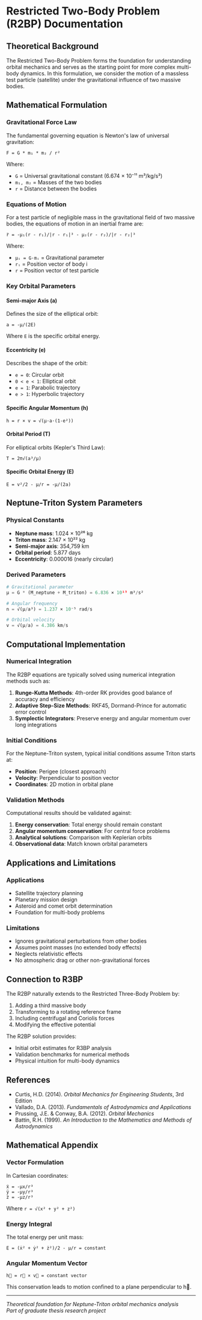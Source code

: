 # Restricted Two-Body Problem (R2BP) Documentation

## Theoretical Background

The Restricted Two-Body Problem forms the foundation for understanding orbital mechanics and serves as the starting point for more complex multi-body dynamics. In this formulation, we consider the motion of a massless test particle (satellite) under the gravitational influence of two massive bodies.

## Mathematical Formulation

### Gravitational Force Law
The fundamental governing equation is Newton's law of universal gravitation:

```
F = G * m₁ * m₂ / r²
```

Where:
- `G` = Universal gravitational constant (6.674 × 10⁻¹¹ m³/kg/s²)
- `m₁, m₂` = Masses of the two bodies
- `r` = Distance between the bodies

### Equations of Motion
For a test particle of negligible mass in the gravitational field of two massive bodies, the equations of motion in an inertial frame are:

```
r̈ = -μ₁(r - r₁)/|r - r₁|³ - μ₂(r - r₂)/|r - r₂|³
```

Where:
- `μᵢ = G·mᵢ` = Gravitational parameter
- `rᵢ` = Position vector of body i
- `r` = Position vector of test particle

### Key Orbital Parameters

#### Semi-major Axis (a)
Defines the size of the elliptical orbit:
```
a = -μ/(2E)
```
Where `E` is the specific orbital energy.

#### Eccentricity (e)
Describes the shape of the orbit:
- `e = 0`: Circular orbit
- `0 < e < 1`: Elliptical orbit  
- `e = 1`: Parabolic trajectory
- `e > 1`: Hyperbolic trajectory

#### Specific Angular Momentum (h)
```
h = r × v = √(μ·a·(1-e²))
```

#### Orbital Period (T)
For elliptical orbits (Kepler's Third Law):
```
T = 2π√(a³/μ)
```

#### Specific Orbital Energy (E)
```
E = v²/2 - μ/r = -μ/(2a)
```

## Neptune-Triton System Parameters

### Physical Constants
- **Neptune mass**: 1.024 × 10²⁶ kg
- **Triton mass**: 2.147 × 10²² kg  
- **Semi-major axis**: 354,759 km
- **Orbital period**: 5.877 days
- **Eccentricity**: 0.000016 (nearly circular)

### Derived Parameters
```python
# Gravitational parameter
μ = G * (M_neptune + M_triton) = 6.836 × 10¹⁵ m³/s²

# Angular frequency
n = √(μ/a³) = 1.237 × 10⁻⁵ rad/s

# Orbital velocity
v = √(μ/a) = 4.386 km/s
```

## Computational Implementation

### Numerical Integration
The R2BP equations are typically solved using numerical integration methods such as:

1. **Runge-Kutta Methods**: 4th-order RK provides good balance of accuracy and efficiency
2. **Adaptive Step-Size Methods**: RKF45, Dormand-Prince for automatic error control
3. **Symplectic Integrators**: Preserve energy and angular momentum over long integrations

### Initial Conditions
For the Neptune-Triton system, typical initial conditions assume Triton starts at:
- **Position**: Perigee (closest approach)
- **Velocity**: Perpendicular to position vector
- **Coordinates**: 2D motion in orbital plane

### Validation Methods
Computational results should be validated against:
1. **Energy conservation**: Total energy should remain constant
2. **Angular momentum conservation**: For central force problems
3. **Analytical solutions**: Comparison with Keplerian orbits
4. **Observational data**: Match known orbital parameters

## Applications and Limitations

### Applications
- Satellite trajectory planning
- Planetary mission design  
- Asteroid and comet orbit determination
- Foundation for multi-body problems

### Limitations
- Ignores gravitational perturbations from other bodies
- Assumes point masses (no extended body effects)
- Neglects relativistic effects
- No atmospheric drag or other non-gravitational forces

## Connection to R3BP
The R2BP naturally extends to the Restricted Three-Body Problem by:
1. Adding a third massive body
2. Transforming to a rotating reference frame
3. Including centrifugal and Coriolis forces
4. Modifying the effective potential

The R2BP solution provides:
- Initial orbit estimates for R3BP analysis
- Validation benchmarks for numerical methods
- Physical intuition for multi-body dynamics

## References
- Curtis, H.D. (2014). *Orbital Mechanics for Engineering Students*, 3rd Edition
- Vallado, D.A. (2013). *Fundamentals of Astrodynamics and Applications*
- Prussing, J.E. & Conway, B.A. (2012). *Orbital Mechanics*
- Battin, R.H. (1999). *An Introduction to the Mathematics and Methods of Astrodynamics*

## Mathematical Appendix

### Vector Formulation
In Cartesian coordinates:
```
ẍ = -μx/r³
ÿ = -μy/r³  
z̈ = -μz/r³
```

Where `r = √(x² + y² + z²)`

### Energy Integral
The total energy per unit mass:
```
E = (ẋ² + ẏ² + ż²)/2 - μ/r = constant
```

### Angular Momentum Vector
```
h⃗ = r⃗ × v⃗ = constant vector
```

This conservation leads to motion confined to a plane perpendicular to h⃗.

---
*Theoretical foundation for Neptune-Triton orbital mechanics analysis*  
*Part of graduate thesis research project*
